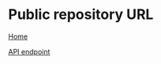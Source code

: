 # Public repository URL
[Home](https://stezzphonebookbe.fly.dev/)

[API endpoint](https://stezzphonebookbe.fly.dev/api/persons)